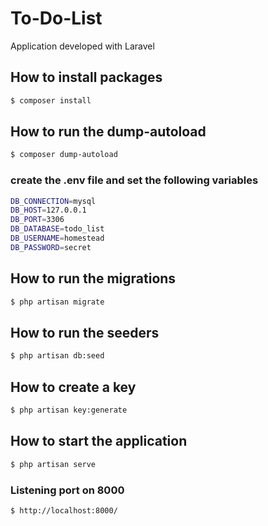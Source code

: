 # To-Do-List

Application developed with Laravel

## How to install packages

```sh
$ composer install
```

## How to run the dump-autoload

```sh
$ composer dump-autoload
```

### create the .env file and set the following variables

```sh
DB_CONNECTION=mysql
DB_HOST=127.0.0.1
DB_PORT=3306
DB_DATABASE=todo_list
DB_USERNAME=homestead
DB_PASSWORD=secret
```

## How to run the migrations

```sh
$ php artisan migrate
```

## How to run the seeders

```sh
$ php artisan db:seed
```

## How to create a key

```sh
$ php artisan key:generate
```

## How to start the application

```sh
$ php artisan serve
```

### Listening port on 8000

```sh
$ http://localhost:8000/
```
